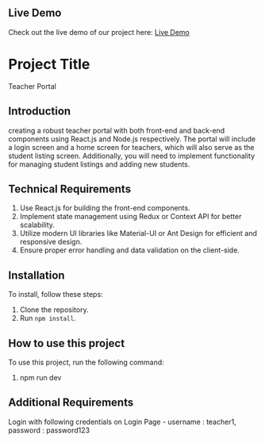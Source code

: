 ## Live Demo
Check out the live demo of our project here: [Live Demo](https://teacherportalfrontend.netlify.app/)

# Project Title
Teacher Portal


## Introduction
creating a robust teacher portal with both front-end and back-end components using React.js and Node.js respectively. The portal will
include a login screen and a home screen for teachers, which will also serve as the student listing screen. Additionally, you will need to implement functionality for managing student listings and adding new students.

## Technical Requirements
1. Use React.js for building the front-end components.
2. Implement state management using Redux or Context API for better scalability.
3. Utilize modern UI libraries like Material-UI or Ant Design for efficient and responsive design.
4. Ensure proper error handling and data validation on the client-side.


## Installation
To install, follow these steps:

1. Clone the repository.
2. Run `npm install`.

## How to use this project
To use this project, run the following command:
1. npm run dev

## Additional Requirements
Login with following credentials on Login Page -
    username : teacher1,
    password : password123
